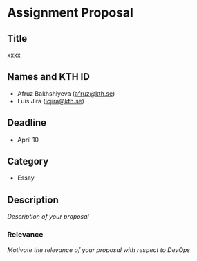 # Assignment Proposal

## Title

xxxx

## Names and KTH ID
  - Afruz Bakhshiyeva (afruz@kth.se)
  - Luis Jira (lcjira@kth.se)

## Deadline
- April 10

## Category
- Essay

## Description
_Description of your proposal_


### Relevance
_Motivate the relevance of your proposal with respect to DevOps_
